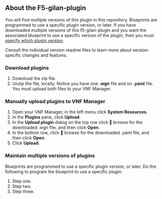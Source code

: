 ## About the F5-gilan-plugin
You will find multiple versions of this plugin in this repository. Blueprints are programmed to use a specific plugin version, or later. If you have downloaded multiple versions of this f5-gilan-plugin and you want the associated blueprint to use a specific version of the plugin, then you must [specify which plugin version](#multiversions).

Consult the individual version readme files to learn more about version-specific changes and features.

### Download plugins

1. Download the zip file.
2. Unzip the file, locally. Notice you have one **.wgn** file and on **.yaml** file. You must upload both files to your VNF Manager.

### Manually upload plugins to VNF Manager

1. Open your VNF Manager, in the left menu click **System Resources**.
2. In the **Plugins** pane, click **Upload**.
3. In the **Upload plugin** dialog on the top row click :paperclip: browse for the downloaded .wgn file, and then click **Open**.
4. In the bottom row, click :paperclip: browse for the downloaded .yaml file, and then click **Open**.
5. Click **Upload**.

### <a name="multiversions"></a>Maintain multiple versions of plugins
Blueprints are programmed to use a specific plugin version, or later. Do the following to program the blueprint to use a specific plugin:

1. Step one.
2. Step two.
3. Step three. 
